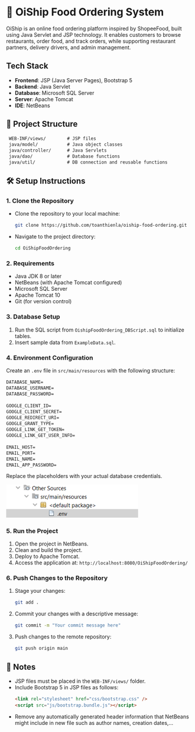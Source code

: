 # 🍱 OiShip Food Ordering System

OiShip is an online food ordering platform inspired by ShopeeFood, built using Java Servlet and JSP technology. It enables customers to browse restaurants, order food, and track orders, while supporting restaurant partners, delivery drivers, and admin management.

## Tech Stack

-   **Frontend**: JSP (Java Server Pages), Bootstrap 5
-   **Backend**: Java Servlet
-   **Database**: Microsoft SQL Server
-   **Server**: Apache Tomcat
-   **IDE**: NetBeans

## 📁 Project Structure

```
 WEB-INF/views/        # JSP files
 java/model/           # Java object classes
 java/controller/      # Java Servlets
 java/dao/             # Database functions
 java/util/            # DB connection and reusable functions
```

## 🛠️ Setup Instructions

### 1. Clone the Repository

-   Clone the repository to your local machine:

    ```bash
    git clone https://github.com/toanthienla/oiship-food-ordering.git
    ```

-   Navigate to the project directory:
    ```bash
    cd OiShipFoodOrdering
    ```

### 2. Requirements

-   Java JDK 8 or later
-   NetBeans (with Apache Tomcat configured)
-   Microsoft SQL Server
-   Apache Tomcat 10
-   Git (for version control)

### 3. Database Setup

1. Run the SQL script from `OishipFoodOrdering_DBScript.sql` to initialize tables.
2. Insert sample data from `ExampleData.sql`.

### 4. Environment Configuration

Create an `.env` file in `src/main/resources` with the following structure:

```env
DATABASE_NAME=
DATABASE_USERNAME=
DATABASE_PASSWORD=

GOOGLE_CLIENT_ID=
GOOGLE_CLIENT_SECRET=
GOOGLE_REDIRECT_URI=
GOOGLE_GRANT_TYPE=
GOOGLE_LINK_GET_TOKEN=
GOOGLE_LINK_GET_USER_INFO=

EMAIL_HOST=
EMAIL_PORT=
EMAIL_NAME=
EMAIL_APP_PASSWORD=
```

Replace the placeholders with your actual database credentials.

![Environment Configuration](images/envSetup.png)

### 5. Run the Project

1. Open the project in NetBeans.
2. Clean and build the project.
3. Deploy to Apache Tomcat.
4. Access the application at: `http://localhost:8080/OiShipFoodOrdering/`

### 6. Push Changes to the Repository

1. Stage your changes:
    ```bash
    git add .
    ```
2. Commit your changes with a descriptive message:
    ```bash
    git commit -m "Your commit message here"
    ```
3. Push changes to the remote repository:
    ```bash
    git push origin main
    ```

## 📝 Notes

-   JSP files must be placed in the `WEB-INF/views/` folder.
-   Include Bootstrap 5 in JSP files as follows:
    ```html
    <link rel="stylesheet" href="css/bootstrap.css" />
    <script src="js/bootstrap.bundle.js"></script>
    ```
-   Remove any automatically generated header information that NetBeans might include in new file such as author names, creation dates,...
